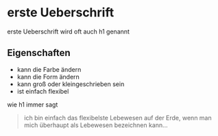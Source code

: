 # erste Ueberschrift

erste Ueberschrift wird oft auch h1 genannt

## Eigenschaften

* kann die Farbe ändern
* kann die Form ändern
* kann groß oder kleingeschrieben sein
* ist einfach flexibel

wie h1 immer sagt

> ich bin einfach das flexibelste Lebewesen auf der Erde, wenn man mich überhaupt als Lebewesen bezeichnen kann...
